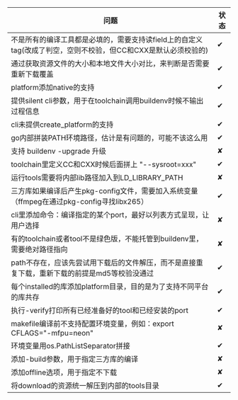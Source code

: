 问题    | 状态
-------| -----
不是所有的编译工具都是必填的，需要支持读field上的自定义tag(改成了判空，空则不校验，但CC和CXX是默认必须校验的)  | ✔
通过获取资源文件的大小和本地文件大小对比，来判断是否需要重新下载覆盖  | ✔
platform添加native的支持  | ✔
提供silent cli参数，用于在toolchain调用buildenv时候不输出过程信息  | ✔
cli未提供create_platform的支持  | ✔
go内部拼装PATH环境路径，估计是有问题的，可能不该这么用  | ✔
支持 buildenv -upgrade 升级  | ✘
toolchain里定义CC和CXX时候后面拼上 "--sysroot=xxx"  | ✔
运行tools需要将内部lib路径加入到LD_LIBRARY_PATH  | ✘
三方库如果编译后产生pkg-config文件，需要加入系统变量（ffmpeg在通过pkg-config寻找libx265）  | ✔
cli里添加命令：编译指定的某个port，最好以列表方式呈现，让用户选择  | ✘
有的toolchain或者tool不是绿色版，不能托管到buildenv里，需要绝对路径指向  | ✘
path不存在，应该先尝试用下载后的文件解压，而不是直接重复下载，重新下载的前提是md5等校验没通过  | ✔
每个installed的库添加platform目录，目的是为了支持不同平台的库共存  | ✔
执行-verify打印所有已经准备好的tool和已经安装的port  | ✔
makefile编译前不支持配置环境变量，例如：export CFLAGS="-mfpu=neon"  | ✘
环境变量用os.PathListSeparator拼接  | ✔
添加-build参数，用于指定三方库的编译  | ✘
添加offline选项，用于指定不下载  | ✘
将download的资源统一解压到内部的tools目录  | ✔
